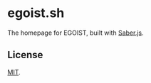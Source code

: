 # egoist.sh

The homepage for EGOIST, built with [Saber.js](https://saberjs.org).

## License

[MIT](https://oss.ninja/mit/egoist).
